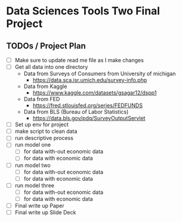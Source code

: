 # Data Sciences Tools Two Final Project

## TODOs / Project Plan

- [ ] Make sure to update read me file as I make changes
- [ ] Get all data into one directory
    * Data from Surveys of Consumers from University of michigan
      * https://data.sca.isr.umich.edu/survey-info.php
    * Data from Kaggle
      * https://www.kaggle.com/datasets/gsagar12/dspp1
    * Data from FED
      * https://fred.stlouisfed.org/series/FEDFUNDS
    * Data from BLS (Bureau of Labor Statistics)
      * https://data.bls.gov/pdq/SurveyOutputServlet
- [ ] Set up env for project
- [ ] make script to clean data
- [ ] run descriptive process
- [ ] run model one 
  - [ ] for data with-out economic data
  - [ ] for data with economic data
- [ ] run model two
  - [ ] for data with-out economic data
  - [ ] for data with economic data
- [ ] run model three
    - [ ] for data with-out economic data
    - [ ] for data with economic data
- [ ] Final write up Paper
- [ ] Final write up Slide Deck